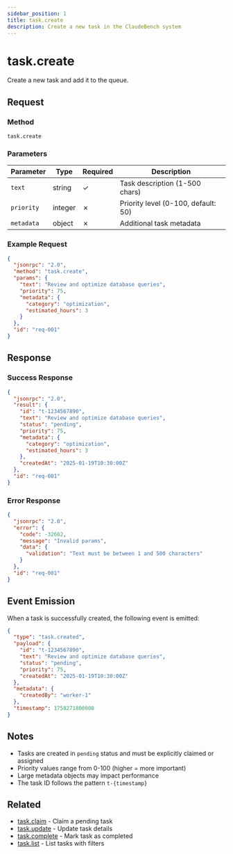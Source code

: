 ```yaml
---
sidebar_position: 1
title: task.create
description: Create a new task in the ClaudeBench system
---
```


# task.create

Create a new task and add it to the queue.

## Request

### Method
`task.create`

### Parameters

| Parameter | Type | Required | Description |
|-----------|------|----------|-------------|
| `text` | string | ✓ | Task description (1-500 chars) |
| `priority` | integer | ✗ | Priority level (0-100, default: 50) |
| `metadata` | object | ✗ | Additional task metadata |

### Example Request

```json
{
  "jsonrpc": "2.0",
  "method": "task.create",
  "params": {
    "text": "Review and optimize database queries",
    "priority": 75,
    "metadata": {
      "category": "optimization",
      "estimated_hours": 3
    }
  },
  "id": "req-001"
}
```

## Response

### Success Response

```json
{
  "jsonrpc": "2.0",
  "result": {
    "id": "t-1234567890",
    "text": "Review and optimize database queries",
    "status": "pending",
    "priority": 75,
    "metadata": {
      "category": "optimization",
      "estimated_hours": 3
    },
    "createdAt": "2025-01-19T10:30:00Z"
  },
  "id": "req-001"
}
```

### Error Response

```json
{
  "jsonrpc": "2.0",
  "error": {
    "code": -32602,
    "message": "Invalid params",
    "data": {
      "validation": "Text must be between 1 and 500 characters"
    }
  },
  "id": "req-001"
}
```

## Event Emission

When a task is successfully created, the following event is emitted:

```json
{
  "type": "task.created",
  "payload": {
    "id": "t-1234567890",
    "text": "Review and optimize database queries",
    "status": "pending",
    "priority": 75,
    "createdAt": "2025-01-19T10:30:00Z"
  },
  "metadata": {
    "createdBy": "worker-1"
  },
  "timestamp": 1758271800000
}
```

## Notes

- Tasks are created in `pending` status and must be explicitly claimed or assigned
- Priority values range from 0-100 (higher = more important)
- Large metadata objects may impact performance
- The task ID follows the pattern `t-{timestamp}`

## Related

- [task.claim](./claim.md) - Claim a pending task
- [task.update](./update.md) - Update task details
- [task.complete](./complete.md) - Mark task as completed
- [task.list](./list.md) - List tasks with filters